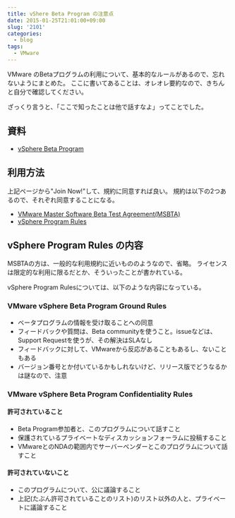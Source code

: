 ```yaml
---
title: vShere Beta Program の注意点
date: 2015-01-25T21:01:00+09:00
slug: '2101'
categories:
  - blog
tags:
  - VMware
---
```


VMware のBetaプログラムの利用について、基本的なルールがあるので、忘れないようにまとめた。
ここに書いてあることは、オレオレ要約なので、きちんと自分で確認してください。

ざっくり言うと、「ここで知ったことは他で話すなよ」ってことでした。


## 資料
- [vSphere Beta Program](https://communities.vmware.com/community/vmtn/vsphere-beta)

## 利用方法
上記ページから"Join Now!"して、規約に同意すれば良い。
規約は以下の2つあるので、それぞれ同意することになる。

- [VMware Master Software Beta Test Agreement(MSBTA)](https://communities.vmware.com/servlet/JiveServlet/previewBody/27069-102-1-36216/VMware%20MSBTA.pdf)
- [vSphere Program Rules](https://communities.vmware.com/servlet/JiveServlet/previewBody/27070-102-1-36217/VMware%20vSphere%20Beta%20Program%20Ground%20Rules.pdf)

## vSphere Program Rules の内容
MSBTAの方は、一般的な利用規約に近いもののようなので、省略。
ライセンスは限定的な利用に限るだとか、そういったことが書かれている。

vSphere Program Rulesについては、以下のような内容になっている。

### VMware vSphere Beta Program Ground Rules

- ベータプログラムの情報を受け取ることへの同意
- フィードバックや質問は、Beta communityを使うこと。issueなどは、Support Requestを使うが、その解決はSLAなし
- フィードバックに対して、VMwareから反応があることもあるし、ないこともある
- バージョン番号とか付いているかもしれないけど、リリース版でどうなるかは謎なので、注意

### VMware vSphere Beta Program Confidentiality Rules

#### 許可されて**いる**こと
- Beta Program参加者と、このプログラムについて話すこと
- 保護されているプライベートなディスカッションフォーラムに投稿すること
- VMwareとのNDAの範囲内でサーバーベンダーとこのプログラムについて話すこと

#### 許可されて**いない**こと
- このプログラムについて、公に議論すること
- 上記(たぶん許可されていることのリスト)のリスト以外の人と、プライベートに議論すること

